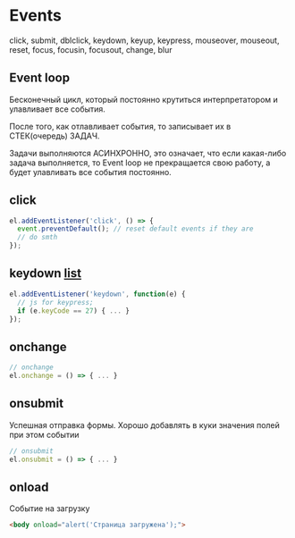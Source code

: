 # Events

click, submit, dblclick, keydown, keyup, keypress, mouseover, mouseout, reset, focus, focusin, focusout, change, blur

## Event loop

Бесконечный цикл, который постоянно крутиться интерпретатором и улавливает все события.

После того, как отлавливает события, то записывает их в СТЕК(очередь) ЗАДАЧ.

Задачи выполняются АСИНХРОННО, это означает, что если какая-либо задача выполняется, то Event loop не прекращается свою работу, а будет улавливать все события постоянно.

## click

```js
el.addEventListener('click', () => {
  event.preventDefault(); // reset default events if they are
  // do smth
});
```

## keydown [list](https://www.cambiaresearch.com/articles/15/javascript-char-codes-key-codes)

```js
el.addEventListener('keydown', function(e) {
  // js for keypress;
  if (e.keyCode == 27) { ... }
});
```

## onchange

```js
// onchange
el.onchange = () => { ... }
```

## onsubmit

Успешная отправка формы. Хорошо добавлять в куки значения полей при этом событии

```js
// onsubmit
el.onsubmit = () => { ... }
```

## onload

Событие на загрузку

```html
<body onload="alert('Страница загружена');">
```
